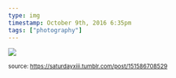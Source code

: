 ```yaml
---
type: img
timestamp: October 9th, 2016 6:35pm
tags: ["photography"]
---
```

<img src="https://saturdayxiii.github.io/media/media/151586708529.jpg"/>
                                                                                
                
                
                
                
                                
<small>source: https://saturdayxiii.tumblr.com/post/151586708529</small>